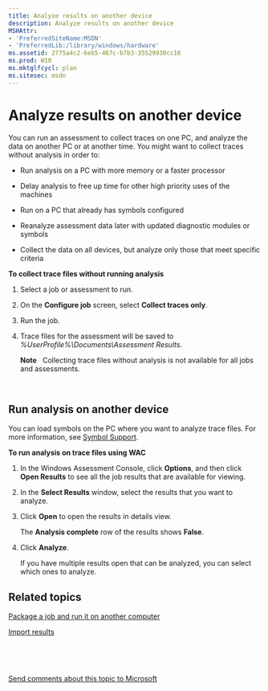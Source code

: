 ```yaml
---
title: Analyze results on another device
description: Analyze results on another device
MSHAttr:
- 'PreferredSiteName:MSDN'
- 'PreferredLib:/library/windows/hardware'
ms.assetid: 2775a4c2-6eb5-467c-b7b3-35529930cc16
ms.prod: W10
ms.mktglfcycl: plan
ms.sitesec: msdn
---
```


# Analyze results on another device


You can run an assessment to collect traces on one PC, and analyze the data on another PC or at another time. You might want to collect traces without analysis in order to:

-   Run analysis on a PC with more memory or a faster processor

-   Delay analysis to free up time for other high priority uses of the machines

-   Run on a PC that already has symbols configured

-   Reanalyze assessment data later with updated diagnostic modules or symbols

-   Collect the data on all devices, but analyze only those that meet specific criteria

**To collect trace files without running analysis**

1.  Select a job or assessment to run.

2.  On the **Configure job** screen, select **Collect traces only**.

3.  Run the job.

4.  Trace files for the assessment will be saved to *%UserProfile%\\Documents\\Assessment Results*.

    **Note**  
    Collecting trace files without analysis is not available for all jobs and assessments.

     

## Run analysis on another device


You can load symbols on the PC where you want to analyze trace files. For more information, see [Symbol Support](../wpt/symbol-support.md).

**To run analysis on trace files using WAC**

1.  In the Windows Assessment Console, click **Options**, and then click **Open Results** to see all the job results that are available for viewing.

2.  In the **Select Results** window, select the results that you want to analyze.

3.  Click **Open** to open the results in details view.

    The **Analysis complete** row of the results shows **False**.

4.  Click **Analyze**.

    If you have multiple results open that can be analyzed, you can select which ones to analyze.

## Related topics


[Package a job and run it on another computer](package-a-job-and-run-it-on-another-computer.md)

[Import results](import-results.md)

 

 

[Send comments about this topic to Microsoft](mailto:wsddocfb@microsoft.com?subject=Documentation%20feedback%20%5Bp_assessments\p_assessments%5D:%20Analyze%20results%20on%20another%20device%20%20RELEASE:%20%285/3/2016%29&body=%0A%0APRIVACY%20STATEMENT%0A%0AWe%20use%20your%20feedback%20to%20improve%20the%20documentation.%20We%20don't%20use%20your%20email%20address%20for%20any%20other%20purpose,%20and%20we'll%20remove%20your%20email%20address%20from%20our%20system%20after%20the%20issue%20that%20you're%20reporting%20is%20fixed.%20While%20we're%20working%20to%20fix%20this%20issue,%20we%20might%20send%20you%20an%20email%20message%20to%20ask%20for%20more%20info.%20Later,%20we%20might%20also%20send%20you%20an%20email%20message%20to%20let%20you%20know%20that%20we've%20addressed%20your%20feedback.%0A%0AFor%20more%20info%20about%20Microsoft's%20privacy%20policy,%20see%20http://privacy.microsoft.com/default.aspx. "Send comments about this topic to Microsoft")





